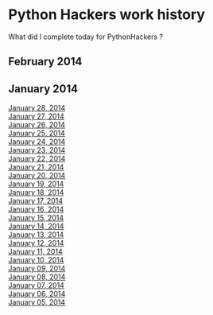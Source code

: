 Python Hackers work history
=============================

What did I complete today for PythonHackers ?

February 2014
--------------


January 2014
--------------

[January 28, 2014](https://github.com/pythonhackers/history/blob/master/january-2014/28-tuesday.md)  
[January 27, 2014](https://github.com/pythonhackers/history/blob/master/january-2014/27-monday.md)  
[January 26, 2014](https://github.com/pythonhackers/history/blob/master/january-2014/26-sunday.md)  
[January 25, 2014](https://github.com/pythonhackers/history/blob/master/january-2014/25-saturday.md)  
[January 24, 2014](https://github.com/pythonhackers/history/blob/master/january-2014/24-friday.md)  
[January 23, 2014](https://github.com/pythonhackers/history/blob/master/january-2014/23-thursday.md)  
[January 22, 2014](https://github.com/pythonhackers/history/blob/master/january-2014/22-wednesday.md)  
[January 21, 2014](https://github.com/pythonhackers/history/blob/master/january-2014/21-tuesday.md)  
[January 20, 2014](https://github.com/pythonhackers/history/blob/master/january-2014/20-monday.md)  
[January 19, 2014](https://github.com/pythonhackers/history/blob/master/january-2014/19-sunday.md)  
[January 18, 2014](https://github.com/pythonhackers/history/blob/master/january-2014/18-saturday.md)  
[January 17, 2014](https://github.com/pythonhackers/history/blob/master/january-2014/17-friday.md)  
[January 16, 2014](https://github.com/pythonhackers/history/blob/master/january-2014/16-thursday.md)  
[January 15, 2014](https://github.com/pythonhackers/history/blob/master/january-2014/15-wednesday.md)  
[January 14, 2014](https://github.com/pythonhackers/history/blob/master/january-2014/14-tuesday.md)  
[January 13, 2014](https://github.com/pythonhackers/history/blob/master/january-2014/13-monday.md)  
[January 12, 2014](https://github.com/pythonhackers/history/blob/master/january-2014/12-sunday.md)  
[January 11, 2014](https://github.com/pythonhackers/history/blob/master/january-2014/11-saturday.md)  
[January 10, 2014](https://github.com/pythonhackers/history/blob/master/january-2014/10-saturday.md)  
[January 09, 2014](https://github.com/pythonhackers/history/blob/master/january-2014/09-Thursday.md)  
[January 08, 2014](https://github.com/pythonhackers/history/blob/master/january-2014/08-wednesday.md)  
[January 07, 2014](https://github.com/pythonhackers/history/blob/master/january-2014/07-tuesday.md)  
[January 06, 2014](https://github.com/pythonhackers/history/blob/master/january-2014/06-monday.md)  
[January 05, 2014](https://github.com/pythonhackers/history/blob/master/january-2014/05-sunday.md)  


